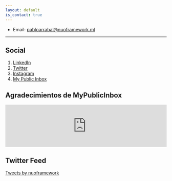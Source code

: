 ```yaml
---
layout: default
is_contact: true
---
```


* Email: [pabloarrabal@nuoframework.ml](mailto:pabloarrabal@nuoframework.ml)

---

## Social

1. [LinkedIn](#)
2. [Twitter](https://twitter.com/nuoframework)
3. [Instagram](https://instagram.com/nuoframework)
3. [My Public Inbox](https://mypublicinbox.com/Nuoframework)

## Agradecimientos de MyPublicInbox

<iframe src="https://mypublicinbox.com/bmac.html?profile=nuoframework" style="width: 100%; height: 132px; border: none"></iframe>

## Twitter Feed

<a class="twitter-timeline" href="https://twitter.com/nuoframework?ref_src=twsrc%5Etfw">Tweets by nuoframework</a> <script async src="https://platform.twitter.com/widgets.js" charset="utf-8"></script>
